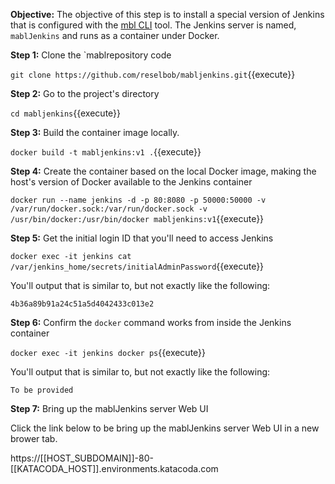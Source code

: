 **Objective:** The objective of this step is to install a special version of Jenkins that is configured with the [mbl CLI](https://help.mabl.com/docs/mabl-cli) tool. The Jenkins server is named, `mablJenkins` and runs as a container under Docker.

**Step 1:** Clone the `mablrepository code

`git clone https://github.com/reselbob/mabljenkins.git`{{execute}}

**Step 2:** Go to the project's directory

`cd mabljenkins`{{execute}}

**Step 3:** Build the container image locally.

`docker build -t mabljenkins:v1 .`{{execute}}

**Step 4:** Create the container based on the local Docker image, making the host's version of Docker available to the Jenkins container

`docker run --name jenkins -d -p 80:8080 -p 50000:50000 -v /var/run/docker.sock:/var/run/docker.sock -v /usr/bin/docker:/usr/bin/docker mabljenkins:v1`{{execute}}

**Step 5:** Get the initial login ID that you'll need to access Jenkins

`docker exec -it jenkins cat /var/jenkins_home/secrets/initialAdminPassword`{{execute}}

You'll output that is similar to, but not exactly like the following:

`4b36a89b91a24c51a5d4042433c013e2`

**Step 6:** Confirm the `docker` command works from inside the Jenkins container

`docker exec -it jenkins docker ps`{{execute}}

You'll output that is similar to, but not exactly like the following:

```
To be provided
```

**Step 7:** Bring up the mablJenkins server Web UI

Click the link below to be bring up the mablJenkins server Web UI in a new brower tab.

https://[[HOST_SUBDOMAIN]]-80-[[KATACODA_HOST]].environments.katacoda.com